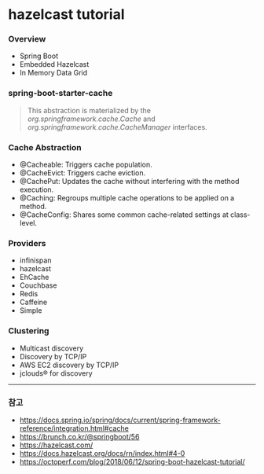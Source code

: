 # hazelcast tutorial

### Overview

* Spring Boot
* Embedded Hazelcast
* In Memory Data Grid

### spring-boot-starter-cache

> This abstraction is materialized by the *org.springframework.cache.Cache* and *org.springframework.cache.CacheManager* interfaces.

### Cache Abstraction

* @Cacheable: Triggers cache population.
* @CacheEvict: Triggers cache eviction.
* @CachePut: Updates the cache without interfering with the method execution.
* @Caching: Regroups multiple cache operations to be applied on a method.
* @CacheConfig: Shares some common cache-related settings at class-level.

### Providers
* infinispan
* hazelcast
* EhCache
* Couchbase
* Redis
* Caffeine
* Simple

### Clustering
* Multicast discovery
* Discovery by TCP/IP
* AWS EC2 discovery by TCP/IP
* jclouds® for discovery

-----
### 참고

* https://docs.spring.io/spring/docs/current/spring-framework-reference/integration.html#cache
* https://brunch.co.kr/@springboot/56
* https://hazelcast.com/
* https://docs.hazelcast.org/docs/rn/index.html#4-0
* https://octoperf.com/blog/2018/06/12/spring-boot-hazelcast-tutorial/
